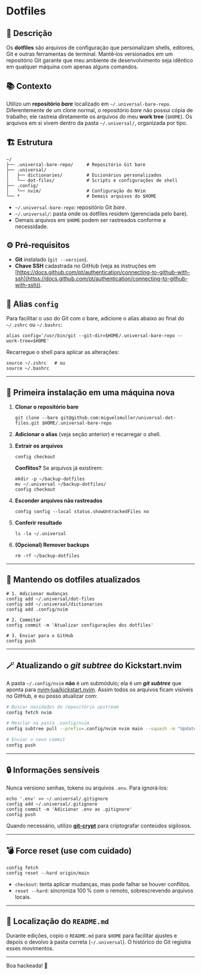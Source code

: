 # Dotfiles

## 📄 Descrição

Os **dotfiles** são arquivos de configuração que personalizam shells, editores, Git e outras ferramentas de terminal. Mantê‑los versionados em um repositório Git garante que meu ambiente de desenvolvimento seja idêntico em qualquer máquina com apenas alguns comandos.

## 📚 Contexto

Utilizo um **repositório *bare*** localizado em `~/.universal-bare-repo`. Diferentemente de um clone normal, o repositório *bare* não possui cópia de trabalho; ele rastreia diretamente os arquivos do meu **work tree** (`$HOME`). Os arquivos em si vivem dentro da pasta `~/.universal/`, organizada por tipo.

## 🏗️ Estrutura

```text
~/
├── .universal-bare-repo/     # Repositório Git bare
├── .universal/
│   ├── dictionaries/         # Dicionários personalizados
│   └── dot-files/            # Scripts e configurações de shell
├── .config/
│   └── nvim/                 # Configuração do NVim
└── *                         # Demais arquivos do $HOME
```

* `~/.universal-bare-repo`: repositório Git *bare*.
* `~/.universal/`: pasta onde os dotfiles residem (gerenciada pelo bare).
* Demais arquivos em `$HOME` podem ser rastreados conforme a necessidade.

## ⚙️ Pré‑requisitos

* **Git** instalado (`git --version`).
* **Chave SSH** cadastrada no GitHub (veja as instruções em [https://docs.github.com/pt/authentication/connecting-to-github-with-ssh](https://docs.github.com/pt/authentication/connecting-to-github-with-ssh)).

## 🔗 Alias `config`

Para facilitar o uso do Git com o bare, adicione o alias abaixo ao final do `~/.zshrc` ou `~/.bashrc`:

```shell
alias config='/usr/bin/git --git-dir=$HOME/.universal-bare-repo --work-tree=$HOME'
```

Recarregue o shell para aplicar as alterações:

```shell
source ~/.zshrc   # ou
source ~/.bashrc
```

---

## 🚀 Primeira instalação em uma máquina nova

1. **Clonar o repositório bare**

   ```shell
   git clone --bare git@github.com:miguelsmuller/universal-dot-files.git $HOME/.universal-bare-repo
   ```

2. **Adicionar o alias** (veja seção anterior) e recarregar o shell.

3. **Extrair os arquivos**

   ```shell
   config checkout
   ```

   **Conflitos?** Se arquivos já existirem:

   ```shell
   mkdir -p ~/backup-dotfiles
   mv ~/.universal ~/backup-dotfiles/
   config checkout
   ```

4. **Esconder arquivos não rastreados**

   ```shell
   config config --local status.showUntrackedFiles no
   ```

5. **Conferir resultado**

   ```shell
   ls -la ~/.universal
   ```

6. **(Opcional) Remover backups**

   ```shell
   rm -rf ~/backup-dotfiles
   ```

---

## 🔄 Mantendo os dotfiles atualizados

```shell
# 1. Adicionar mudanças
config add ~/.universal/dot-files
config add ~/.universal/dictionaries
config add .config/nvim

# 2. Commitar
config commit -m 'Atualizar configurações dos dotfiles'

# 3. Enviar para o GitHub
config push
```

---

## 🪄 Atualizando o *git subtree* do Kickstart.nvim

A pasta `~/.config/nvim` **não** é um submódulo; ela é um ***git subtree*** que aponta para [nvim‑lua/kickstart.nvim](https://github.com/nvim-lua/kickstart.nvim). Assim todos os arquivos ficam visíveis no GitHub, e eu posso atualizar com:

```bash
# Buscar novidades do repositório upstream
config fetch nvim

# Mesclar na pasta .config/nvim
config subtree pull --prefix=.config/nvim nvim main --squash -m "Update kickstart.nvim"

# Enviar o novo commit
config push
```

---

## 🔒 Informações sensíveis

Nunca versiono senhas, tokens ou arquivos `.env`. Para ignorá‑los:

```shell
echo '.env' >> ~/.universal/.gitignore
config add ~/.universal/.gitignore
config commit -m 'Adicionar .env ao .gitignore'
config push
```

Quando necessário, utilizo [**git‑crypt**](https://github.com/AGWA/git-crypt) para criptografar conteúdos sigilosos.

---

## 💣 Force reset (use com cuidado)

```shell
config fetch
config reset --hard origin/main
```

* `checkout`: tenta aplicar mudanças, mas pode falhar se houver conflitos.
* `reset --hard`: sincroniza 100 % com o remoto, sobrescrevendo arquivos locais.

---

## 📍 Localização do `README.md`

Durante edições, copio o `README.md` para `$HOME` para facilitar ajustes e depois o devolvo à pasta correta (`~/.universal`). O histórico do Git registra esses movimentos.

---

Boa hackeada! 🚀
